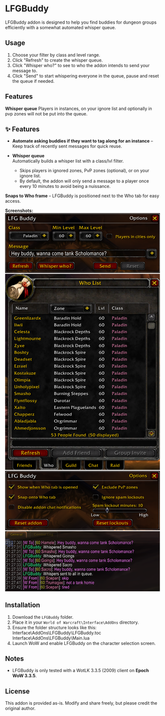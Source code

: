 # LFGBuddy

LFGBuddy addon is designed to help you find buddies for dungeon groups efficiently with a somewhat automated whisper queue.

## Usage

1. Choose your filter by class and level range.
2. Click "Refresh" to create the whisper queue.
3. Click "Whisper who?" to see to who the addon intends to send your message to.
4. Click "Send" to start whispering everyone in the queue, pause and reset the queue if needed.

## Features
**Whisper queue** 
Players in instances, on your ignore list and optionally in pvp zones will not be put into the queue.


## ✨ Features

- **Automate asking buddies if they want to tag along for an instance**
   – Keep track of recently sent messages for quick reuse.

- **Whisper queue**  
  Automatically builds a whisper list with a class/lvl filter.  
  - Skips players in ignored zones, PvP zones (optional), or on your ignore list.  
  - By default, the addon will only send a message to a player once every 10 minutes to avoid being a nuissance.

**Snaps to Who frame** – LFGBuddy is positioned next to the Who tab for easy access.

**Screenshots:**  
![Main](images/lfgbuddy-mainwindow.png)
![Options](images/lfgbuddy-who.png)
![Whispers](images/lfgbuddy2.png)
![Whispers](images/lfgbuddy3.png)

## Installation

1. Download the `LFGBuddy` folder.
2. Place it in your `World of Warcraft\Interface\AddOns` directory.
3. Ensure the folder structure looks like this:
Interface\AddOns\LFGBuddy\LFGBuddy.toc
Interface\AddOns\LFGBuddy\Main.lua
4. Launch WoW and enable LFGBuddy on the character selection screen.

## Notes

- LFGBuddy is only tested with a WotLK 3.3.5 (2009) client on **Epoch WoW 3.3.5**.  

## License

This addon is provided as-is. Modify and share freely, but please credit the original author.


